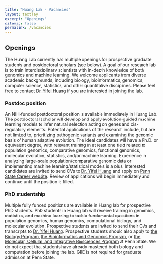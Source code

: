 ```yaml
---
title: "Huang Lab - Vacancies"
layout: textlay
excerpt: "Openings"
sitemap: false
permalink: /vacancies
---
```


## Openings

The Huang Lab currently has multiple openings for prospective graduate students and postdoctoral scholars (see below). A goal of our research lab is to train interdisciplinary scientists with in-depth knowledge of both genomics and machine learning. 
We welcome applicants from diverse academic backgrounds, including biology, bioinformatics, genomics, computer science, statistics, and other quantitative disciplines. Please feel free to contact <a href="mailto:yuh371@psu.edu">Dr. Yifei Huang</a> if you are interested in joining the lab.

### Postdoc position

An NIH-funded postdoctoral position is available immediately in Huang Lab. The postdoctoral scholar will develop and apply evolution-guided machine learning models to infer natural selection acting on genes and cis-regulatory elements. Potential applications of the research include, but are not limited to, prioritizing pathogenic variants and examining the genomic basis of human adaptive evolution. The ideal candidates will have a Ph.D. or equivalent degree, with relevant training in at least one field related to population genomics, comparative genomics, functional genomics, molecular evolution, statistics, and/or machine learning. Experience in analyzing large-scale population/comparative genomic data or implementing machine learning/statistical models is a plus. Interested candidates are invited to send CVs to <a href="mailto:yuh371@psu.edu">Dr. Yifei Huang</a> and apply on <a href="https://psu.wd1.myworkdayjobs.com/en-US/PSU_Academic/job/University-Park-Campus/Postdoctoral-Scholar---Huang-Lab_REQ_0000016863-2">Penn State Career website</a>. Review of applications will begin immediately and continue until the position is filled.

### PhD studentship

Multiple fully funded positions are available in Huang lab for prospective PhD students. PhD students in Huang lab will receive training in genomics, statistics, and machine learning to tackle fundamental questions in population genomics, human genomics, computational biology, and molecular evolution.
Prospective students are invited to send their CVs and transcripts to <a href="mailto:yuh371@psu.edu">Dr. Yifei Huang</a>. Prospective students should also apply to <a href="https://bio.psu.edu/graduate-portal/join-our-program/the-biology-graduate-program-at-penn-state">the Biology Program</a>, <a href="https://www.huck.psu.edu/graduate-programs/bioinformatics-and-genomics">the Bioinformatics and Genomics Program</a>, or <a href="https://www.huck.psu.edu/graduate-programs/molecular-cellular-and-integrative-biosciences">the Molecular, Cellular, and Integrative Biosciences Program</a> at Penn State. 
We do not expect that students have already mastered both biology and computation before joining the lab. GRE is not required for graduate admission at Penn State.
